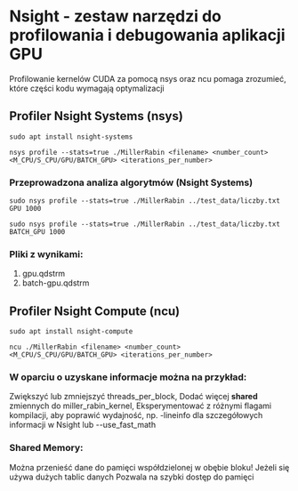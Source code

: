 # Nsight - zestaw narzędzi do profilowania i debugowania aplikacji GPU

Profilowanie kernelów CUDA za pomocą nsys oraz ncu pomaga zrozumieć, które części kodu wymagają optymalizacji

## Profiler Nsight Systems (nsys)

```
sudo apt install nsight-systems

nsys profile --stats=true ./MillerRabin <filename> <number_count> <M_CPU/S_CPU/GPU/BATCH_GPU> <iterations_per_number>

```

### Przeprowadzona analiza algorytmów (Nsight Systems)

```
sudo nsys profile --stats=true ./MillerRabin ../test_data/liczby.txt GPU 1000

sudo nsys profile --stats=true ./MillerRabin ../test_data/liczby.txt BATCH_GPU 1000
```

### Pliki z wynikami:

1. gpu.qdstrm
2. batch-gpu.qdstrm

## Profiler Nsight Compute (ncu)

```
sudo apt install nsight-compute

ncu ./MillerRabin <filename> <number_count> <M_CPU/S_CPU/GPU/BATCH_GPU> <iterations_per_number>

```

### W oparciu o uzyskane informacje można na przykład:

Zwiększyć lub zmniejszyć threads_per_block,
Dodać więcej __shared__ zmiennych do miller_rabin_kernel,
Eksperymentować z różnymi flagami kompilacji, aby poprawić wydajność, np. -lineinfo dla szczegółowych informacji w Nsight lub --use_fast_math

### Shared Memory:
Można przenieść dane do pamięci współdzielonej w obębie bloku! Jeżeli się używa dużych tablic danych
Pozwala na szybki dostęp do pamięci